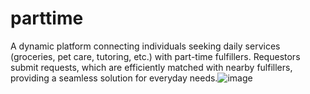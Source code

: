 # parttime

A dynamic platform connecting individuals seeking daily services (groceries, pet care, tutoring, etc.) with part-time fulfillers. Requestors submit requests, which are efficiently matched with nearby fulfillers, providing a seamless solution for everyday needs.![image](https://github.com/kundanaperecharla/parttime/assets/112256887/37c5dff5-c435-4c39-bbb4-d41dead48077)

